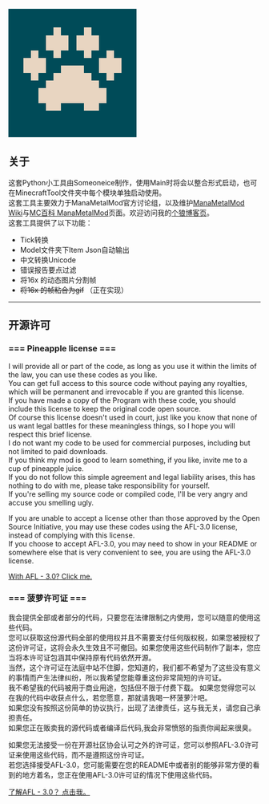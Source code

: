 ![](icon.png)

## **关于**
这套Python小工具由Someoneice制作，使用Main时将会以整合形式启动，也可在MinecraftTool文件夹中每个模块单独启动使用。  
这套工具主要效力于ManaMetalMod官方讨论组，以及维护[ManaMetalMod Wiki](https://mana-metal-mod.fandom.com/zh)与[MC百科 ManaMetalMod](https://mcmod.cn/class/1111)页面。欢迎访问我的[个狼博客页](https://ut.snowlyicewolf.club)。  
这套工具提供了以下功能：

* Tick转换
* Model文件夹下Item Json自动输出
* 中文转换Unicode
* 错误报告要点过滤
* 将16x 的动态图片分割帧
* ~~将16x 的帧粘合为gif~~ （正在实现）

***

## 开源许可
### === Pineapple license ===

I will provide all or part of the code, as long as you use it within the limits of the law, you can use these codes as you like.  
You can get full access to this source code without paying any royalties, which will be permanent and irrevocable if you are granted this license.   
If you have made a copy of the Program with these code, you should include this license to keep the original code open source.  
Of course this license doesn't used in court, just like you know that none of us want legal battles for these meaningless things, so I hope you will respect this brief license.  
I do not want my code to be used for commercial purposes, including but not limited to paid downloads.  
If you think my mod is good to learn something, if you like, invite me to a cup of pineapple juice.  
If you do not follow this simple agreement and legal liability arises, this has nothing to do with me, please take responsibility for yourself.  
If you're selling my source code or compiled code, I'll be very angry and accuse you smelling ugly.  

If you are unable to accept a license other than those approved by the Open Source Initiative, you may use these codes using the AFL-3.0 license, instead of complying with this license.  
If you choose to accept AFL-3.0, you may need to show in your README or somewhere else that is very convenient to see, you are using the AFL-3.0 license.

[With AFL - 3.0? Click me.](https://opensource.org/licenses/AFL-3.0)

### === 菠萝许可证 ===

我会提供全部或者部分的代码，只要您在法律限制之内使用，您可以随意的使用这些代码。  
您可以获取这份源代码全部的使用权并且不需要支付任何版权税，如果您被授权了这份许可证，这将会永久生效且不可撤回。如果您使用这些代码制作了副本，您应当将本许可证包涵其中保持原有代码依然开源。  
当然，这个许可证在法庭中站不住脚，您知道的，我们都不希望为了这些没有意义的事情而产生法律纠纷，所以我希望您能尊重这份非常简短的许可证。  
我不希望我的代码被用于商业用途，包括但不限于付费下载。
如果您觉得您可以在我的代码中收获点什么，若您愿意，那就请我喝一杯菠萝汁吧。  
如果您没有按照这份简单的协议执行，出现了法律责任，这与我无关，请您自己承担责任。  
如果您正在贩卖我的源代码或者编译后代码,我会非常愤怒的指责你闻起来很臭。  

如果您无法接受一份在开源社区协会认可之外的许可证，您可以参照AFL-3.0许可证来使用这些代码，而不是遵照这份许可证。  
若您选择接受AFL-3.0，您可能需要在您的README中或者别的能够非常方便的看到的地方着名，您正在使用AFL-3.0许可证的情况下使用这些代码。

[了解AFL - 3.0？ 点击我。](https://opensource.org/licenses/AFL-3.0)